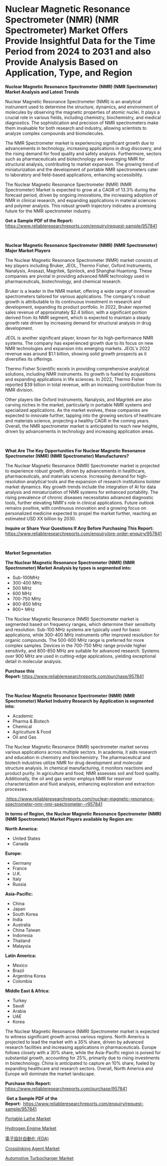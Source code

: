 <p><h1>Nuclear Magnetic Resonance Spectrometer (NMR) (NMR Spectrometer) Market Offers Provide Insightful Data for the Time Period from 2024 to 2031 and also Provide Analysis Based on Application, Type, and Region</h1></p><p><strong>Nuclear Magnetic Resonance Spectrometer (NMR) (NMR Spectrometer) Market Analysis and Latest Trends</strong></p>
<p><p>Nuclear Magnetic Resonance Spectrometer (NMR) is an analytical instrument used to determine the structure, dynamics, and environment of molecules by observing the magnetic properties of atomic nuclei. It plays a crucial role in various fields, including chemistry, biochemistry, and medical diagnostics. The sophistication and precision of NMR spectrometers make them invaluable for both research and industry, allowing scientists to analyze complex compounds and biomolecules.</p><p>The NMR Spectrometer market is experiencing significant growth due to advancements in technology, increasing applications in drug discovery, and the rising demand for food quality and safety analysis. Furthermore, sectors such as pharmaceuticals and biotechnology are leveraging NMR for structural analysis, contributing to market expansion. The growing trend of miniaturization and the development of portable NMR spectrometers cater to laboratory and field-based applications, enhancing accessibility.</p><p>The Nuclear Magnetic Resonance Spectrometer (NMR) (NMR Spectrometer) Market is expected to grow at a CAGR of 13.3% during the forecast period, driven by ongoing innovations, the increasing adoption of NMR in clinical research, and expanding applications in material sciences and polymer analysis. This robust growth trajectory indicates a promising future for the NMR spectrometer industry.</p></p>
<p><strong>Get a Sample PDF of the Report:&nbsp;</strong> <a href="https://www.reliableresearchreports.com/enquiry/request-sample/957841">https://www.reliableresearchreports.com/enquiry/request-sample/957841</a></p>
<p>&nbsp;</p>
<p><strong>Nuclear Magnetic Resonance Spectrometer (NMR) (NMR Spectrometer) Major Market Players</strong></p>
<p><p>The Nuclear Magnetic Resonance Spectrometer (NMR) market consists of key players including Bruker, JEOL, Thermo Fisher, Oxford Instruments, Nanalysis, Anasazi, Magritek, Spinlock, and Shanghai Huantong. These companies are pivotal in providing advanced NMR technology used in pharmaceuticals, biotechnology, and chemical research.</p><p>Bruker is a leader in the NMR market, offering a wide range of innovative spectrometers tailored for various applications. The company's robust growth is attributable to its continuous investment in research and development, expanding its product portfolio. In 2022, Bruker reported sales revenue of approximately $2.4 billion, with a significant portion derived from its NMR segment, which is expected to maintain a steady growth rate driven by increasing demand for structural analysis in drug development.</p><p>JEOL is another significant player, known for its high-performance NMR systems. The company has experienced growth due to its focus on new NMR technologies and expansion into emerging markets. JEOL's 2022 revenue was around $1.1 billion, showing solid growth prospects as it diversifies its offerings.</p><p>Thermo Fisher Scientific excels in providing comprehensive analytical solutions, including NMR instruments. Its growth is fueled by acquisitions and expanding applications in life sciences. In 2022, Thermo Fisher reported $39 billion in total revenue, with an increasing contribution from its NMR division.</p><p>Other players like Oxford Instruments, Nanalysis, and Magritek are also carving niches in the market, particularly in portable NMR systems and specialized applications. As the market evolves, these companies are expected to innovate further, tapping into the growing sectors of healthcare and materials science, projecting a healthy CAGR in the coming years. Overall, the NMR spectrometer market is anticipated to reach new heights, driven by advancements in technology and increasing application areas.</p></p>
<p>&nbsp;</p>
<p><strong>What Are The Key Opportunities For Nuclear Magnetic Resonance Spectrometer (NMR) (NMR Spectrometer) Manufacturers?</strong></p>
<p><p>The Nuclear Magnetic Resonance (NMR) Spectrometer market is projected to experience robust growth, driven by advancements in healthcare, pharmaceuticals, and materials science. Increasing demand for high-resolution analytical tools and the expansion of research institutions bolster market dynamics. Key growth trends include the integration of AI for data analysis and miniaturization of NMR systems for enhanced portability. The rising prevalence of chronic diseases necessitates advanced diagnostic tools, further elevating NMR's role in clinical applications. Future outlook remains positive, with continuous innovation and a growing focus on personalized medicine expected to propel the market further, reaching an estimated USD XX billion by 2030.</p></p>
<p><strong>Inquire or Share Your Questions If Any Before Purchasing This Report:</strong> <a href="https://www.reliableresearchreports.com/enquiry/pre-order-enquiry/957841">https://www.reliableresearchreports.com/enquiry/pre-order-enquiry/957841</a></p>
<p>&nbsp;</p>
<p><strong>Market Segmentation</strong></p>
<p><strong>The Nuclear Magnetic Resonance Spectrometer (NMR) (NMR Spectrometer) Market Analysis by types is segmented into:</strong></p>
<p><ul><li>Sub-100MHz</li><li>300-400 MHz</li><li>500 MHz</li><li>600 MHz</li><li>700-750 MHz</li><li>800-850 MHz</li><li>900+ MHz</li></ul></p>
<p><p>The Nuclear Magnetic Resonance (NMR) Spectrometer market is segmented based on frequency ranges, which determine their sensitivity and resolution. Sub-100 MHz systems are typically used for basic applications, while 300-400 MHz instruments offer improved resolution for organic compounds. The 500-600 MHz range is preferred for more complex samples. Devices in the 700-750 MHz range provide higher sensitivity, and 800-850 MHz are suitable for advanced research. Systems over 900 MHz are used in cutting-edge applications, yielding exceptional detail in molecular analysis.</p></p>
<p><strong>Purchase this Report:&nbsp;</strong><a href="https://www.reliableresearchreports.com/purchase/957841">https://www.reliableresearchreports.com/purchase/957841</a></p>
<p>&nbsp;</p>
<p><strong>The Nuclear Magnetic Resonance Spectrometer (NMR) (NMR Spectrometer) Market Industry Research by Application is segmented into:</strong></p>
<p><ul><li>Academic</li><li>Pharma & Biotech</li><li>Chemical</li><li>Agriculture & Food</li><li>Oil and Gas</li></ul></p>
<p><p>The Nuclear Magnetic Resonance (NMR) spectrometer market serves various applications across multiple sectors. In academia, it aids research and education in chemistry and biochemistry. The pharmaceutical and biotech industries utilize NMR for drug development and molecular structure analysis. In chemical manufacturing, it monitors reactions and product purity. In agriculture and food, NMR assesses soil and food quality. Additionally, the oil and gas sector employs NMR for reservoir characterization and fluid analysis, enhancing exploration and extraction processes.</p></p>
<p><a href="https://www.reliableresearchreports.com/nuclear-magnetic-resonance-spectrometer-nmr-nmr-spectrometer--r957841">&nbsp;https://www.reliableresearchreports.com/nuclear-magnetic-resonance-spectrometer-nmr-nmr-spectrometer--r957841</a></p>
<p><strong>In terms of Region, the Nuclear Magnetic Resonance Spectrometer (NMR) (NMR Spectrometer) Market Players available by Region are:</strong></p>
<p>
    <p> <strong> North America: </strong>
        <ul>
            <li>United States</li>
            <li>Canada</li>
        </ul>
        </p> 
    <p> <strong> Europe: </strong>
        <ul>
            <li>Germany</li>
            <li>France</li>
            <li>U.K.</li>
            <li>Italy</li>
            <li>Russia</li>
        </ul>
        </p> 
    <p> <strong> Asia-Pacific: </strong>
        <ul>
            <li>China</li>
            <li>Japan</li>
            <li>South Korea</li>
            <li>India</li>
            <li>Australia</li>
            <li>China Taiwan</li>
            <li>Indonesia</li>
            <li>Thailand</li>
            <li>Malaysia</li>
        </ul>
        </p> 
    <p> <strong> Latin America: </strong>
        <ul>
            <li>Mexico</li>
            <li>Brazil</li>
            <li>Argentina Korea</li>
            <li>Colombia</li>
        </ul>
        </p> 
    <p> <strong> Middle East & Africa: </strong>
        <ul>
            <li>Turkey</li>
            <li>Saudi</li>
            <li>Arabia</li>
            <li>UAE</li>
            <li>Korea</li>
        </ul>
    </p>
    </p>
<p><p>The Nuclear Magnetic Resonance (NMR) Spectrometer market is expected to witness significant growth across various regions. North America is projected to lead the market with a 35% share, driven by advanced research facilities and increasing applications in pharmaceuticals. Europe follows closely with a 30% share, while the Asia-Pacific region is poised for substantial growth, accounting for 25%, primarily due to rising investments in biotechnology. China is anticipated to capture an 10% share, fueled by expanding healthcare and research sectors. Overall, North America and Europe will dominate the market landscape.</p></p>
<p><strong>Purchase this Report: </strong><a href="https://www.reliableresearchreports.com/purchase/957841">https://www.reliableresearchreports.com/purchase/957841</a></p>
<p>&nbsp;<strong>Get a Sample PDF of the Report:&nbsp;&nbsp;</strong><a href="https://www.reliableresearchreports.com/enquiry/request-sample/957841">https://www.reliableresearchreports.com/enquiry/request-sample/957841</a></p>
<p><strong></strong></p>
<p><p><a href="https://www.linkedin.com/pulse/insights-portable-lathe-market-share-competitive-landscape-period-uwyxf?trackingId=rvAU8H25Rmm0upoKDTvtFg%3D%3D">Portable Lathe Market</a></p><p><a href="https://medium.com/@joeyojholms59/hydrogen-engine-market-trends-focusing-on-hydrogen-engine-market-insight-and-forecast-analysis-995556da95ef">Hydrogen Engine Market</a></p><p><a href="https://medium.com/@adfwe254/electronic-design-automation-eda-51de36d9ada8">電子設計自動化 (EDA)</a></p><p><a href="https://issuu.com/reportprime-2/docs/crosslinking-agent-market-size-2030_6d99c8b50f8c1e">Crosslinking Agent Market</a></p><p><a href="https://github.com/JamesCox407/Market-Research-Report-List-1/blob/main/automotive-turbocharger-market.md">Automotive Turbocharger Market</a></p></p>